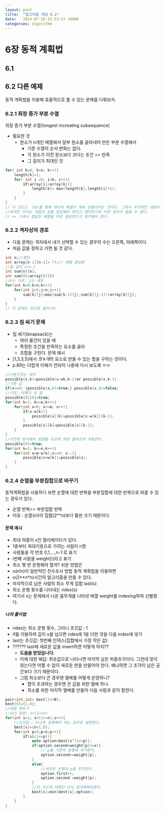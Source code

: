 ```yaml
---
layout: post
title: 	"알고리즘 개념 6.2"
date: 	2024-07-26 15:52:17 +0900
categories: algorithm
---
```

# 6장 동적 계획법
## 6.1 
## 6.2 다른 예제
동적 계획법을 이용해 효율적으로 풀 수 있는 문제를 다뤄보자.
### 6.2.1 최장 증가 부분 수열
최장 증가 부분 수열(longest increating subsequence)
- 필요한 것
    - 원소가 n개인 배열에서 일부 원소를 골라내어 만든 부분 수열에서
        - 기존 수열의 순서 변화는 없다.
        - 각 원소가 이전 원소보다 크다는 조건 >> 만족
        - 그 길이가 최대인 것
``` cpp
for( int k=0; k<n; k++){
    length[k]=1;
    for( int i =0; i<k; i++){
        if(array[i]<array[k]){
            length[k]= max(length[k],length[i]+1);
        }
    }
}
// 이 코드는  for를 통해 하나의 배열이 계속 만들어지는 것이다. 그래서 추가적인 내용이 있으면 추가하면 되는 것이다.
//하지만 우리는 처음의 값을 할당해야 한다고 생각하기에 이런 생각이 힘들 수 있다.
// >> 그래서 정답인 배열을 따로 생성한다고 생각해야 겠다.
```
### 6.2.2 격자상의 경로
- 다음 문제는 격자에서 내가 선택할 수 있는 경우의 수는 오른쪽, 아래쪽이다.
- 처음 값을 정하고 가면 될 것 같다.
```cpp
int n;//할당
int array[n-1][n-1]= ??;// 배열 할당함
//총 길이 n+n-1
int sum[n][n];
int sum[0]=array[0][0]
//k는 가로, j는 세로
for(int k=0;k<n;k++){
    for(int j=0;j<n;j++){
        sum[k][j]=max(sum[k-1][j],sum[k][j-1])+array[k][j];
    }
}
// 이 문제는 답으로 들어가는
```
### 6.2.3 짐 싸기 문제
- 짐 싸기(knapsack)는 
    - 여러 물건이 있을 때
    - 특정한 조건을 만족하는 요소를 골라
    - 조합을 구한다.
문제 예시
- [1,3,3,5]에서 *첫 k개*의 요소로 만들 수 있는 합을 구하는 것이다.
- p.89는 더럽게 이해가 안되어 나중에 다시 보도록 ㅠㅠ

```cpp
//기본구조는 재귀
possible(x,k)=possible(x-wk,k-1)or possible(x,k-1)
//기본 값
if(x==0) {possible(x,0)=true;} possible(x,0)=false;
//구조- 이해가 안 됨
possible[0][0]=true;
for(int k=1; k<=n;k++){
    for(int x=0; x<=m; x++){
        if(x-w[k]){
            possible[x][k]=possible[x-w[k]][k-1];
        }
        possible[x][k]=possible[x][k-1];
    }
}
//이전의 방식에서 방향을 다르게 하면 올바르게 작동한다.
possible[0]=true;
for(int k=1; k<=n;k++){
    for(int x=m-w[k];x>=0; x--){
        possible[x+w[k]]=possible[x];
    }
}
```

### 6.2.4 순열을 부분집합으로 바꾸기
동적계획법을 사용하다 보면 순열에 대한 반복을 부분집합에 대한 반복으로 바꿀 수 있는 경우가 있다.
- 순열 반복>> 부분집합 반복
- 이유 : 순열(n!)이 집합(2**n)보다 훨씬 크기 때문이다.
#### 문제 예시
- 최대 하중이 x인 엘리베이터가 있다.
- 1층부터 꼭대기층으로 가려는 사람이 n명
- 사람들을 각 번호 0,1,...,n-1 로 표기
- i번째 사람을 weight[i]라고 표기
- 최소 몇 번 운행해야 할까?
쉬운 방법은 
- o(n!n)이 일반적인 전수조사 방법
동적 계획법을 이용하면
- o(2**n*n)시간의 알고리즘을 만들 수 있다.
- 마지막으로 남은 사람의 최소 무게 집합 last(s)
- 최소 운행 횟수를 나타내는 rides(s)
- 여기서 s는 문제에서 나온 몸무게를 나타낸 배열 weight를 indexing하여 선별했다.

##### 나의 풀이법
- rides는 최소 운행 횟수, 그러니 초깃값 : 1
- if를 이용하여 값이 x를 넘으면 rides에 1을 더한 것을 다음 index에 넣기
- last는 초깃값: 첫번째 인덱스(집합에서 가장 작은 값)
- ?????? last에 새로운 값을 insert하면 어떻게 하지??
    - **도움을 받았습니다.**
    - 이에 대한 해답: 최솟값으로 나타나면 마지막 남은 퍼즐조각이다. 그런데 맞지 않는다면 어쩔 수 없이 새로운 판을 만들어야 한다. 왜냐하면 그 조각이 남은 공간보다 크기 때문이다.
    - 그럼 최소보다 큰 경우엔 엘베를 어떻게 운영하니?
        - 합이 초과하는 경우엔 큰 값을 위한 엘베 하나.
        - 최소를 위한 마지막 엘베를 만들어 다음 사람과 같이 합한다.
```cpp
pair<int,int> best[1<<N];
best[0]={1,0};
//배열 채우기
//낯선 표현: s<(1<<n)
for(int s=1; s<(1<<n);s++){
    //초깃값 : n+1번 운행해야 하는 경우로 설정한다.
    best[s]={n+1,0};
    for(int p=0;p<n;p++){
        if(s&(1<<p)){
            auto option=best[s^(1<<p)];
            if(option.second+weight[p]<=x){
                // p를 기존의 운행에 추가한다.
                option.second+=weight[p];
            }
            else{
                //새로운 운행과 p를 추가한다.
                option.first++;
                option.second =weight[p];
            }
            //이 코드에 대해선 다시 생각해봐야겠다.
            best[s]=min(best[s],option); 
        }
    }
}
```
